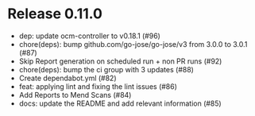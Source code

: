 # Release 0.11.0

- dep: update ocm-controller to v0.18.1 (#96)
- chore(deps): bump github.com/go-jose/go-jose/v3 from 3.0.0 to 3.0.1 (#87)
- Skip Report generation on scheduled run + non PR runs (#92)
- chore(deps): bump the ci group with 3 updates (#88)
- Create dependabot.yml (#82)
- feat: applying lint and fixing the lint issues (#86)
- Add Reports to Mend Scans (#84)
- docs: update the README and add relevant information (#85)
